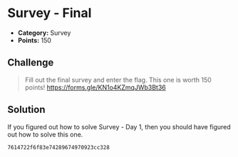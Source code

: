 # Survey - Final

* **Category:** Survey
* **Points:** 150

## Challenge

> Fill out the final survey and enter the flag. This one is worth 150 points! https://forms.gle/KN1o4KZmqJWb3Bt36


## Solution

If you figured out how to solve Survey - Day 1, then you should have figured out how to solve this one. 

```
7614722f6f83e74289674970923cc328
```
